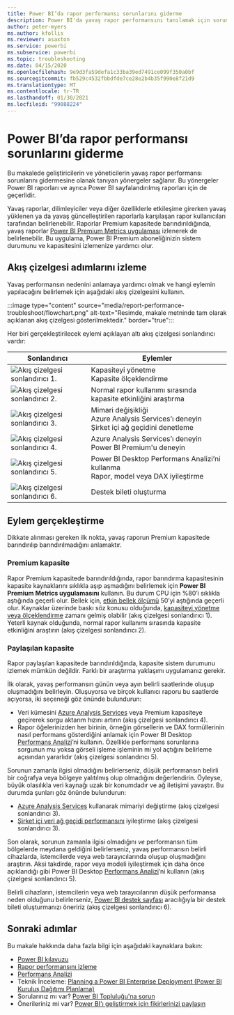 ```yaml
---
title: Power BI’da rapor performansı sorunlarını giderme
description: Power BI'da yavaş rapor performansını tanılamak için sorun giderme kılavuzu.
author: peter-myers
ms.author: kfollis
ms.reviewer: asaxton
ms.service: powerbi
ms.subservice: powerbi
ms.topic: troubleshooting
ms.date: 04/15/2020
ms.openlocfilehash: 9e9d3fa59defa1c33ba39ed7491ce099f350a0bf
ms.sourcegitcommit: fb529c4532fbbdfde7ce28e2b4b35f990e8f21d9
ms.translationtype: MT
ms.contentlocale: tr-TR
ms.lasthandoff: 01/30/2021
ms.locfileid: "99088224"
---
```

# <a name="troubleshoot-report-performance-in-power-bi"></a>Power BI’da rapor performansı sorunlarını giderme

Bu makalede geliştiricilerin ve yöneticilerin yavaş rapor performansı sorunlarını gidermesine olanak tanıyan yönergeler sağlanır. Bu yönergeler Power BI raporları ve ayrıca Power BI sayfalandırılmış raporları için de geçerlidir.

Yavaş raporlar, dilimleyiciler veya diğer özelliklerle etkileşime girerken yavaş yüklenen ya da yavaş güncelleştirilen raporlarla karşılaşan rapor kullanıcıları tarafından belirlenebilir. Raporlar Premium kapasitede barındırıldığında, yavaş raporlar [Power BI Premium Metrics uygulaması](../admin/service-admin-premium-monitor-capacity.md) izlenerek de belirlenebilir. Bu uygulama, Power BI Premium aboneliğinizin sistem durumunu ve kapasitesini izlemenize yardımcı olur.

## <a name="follow-flowchart-steps"></a>Akış çizelgesi adımlarını izleme

Yavaş performansın nedenini anlamaya yardımcı olmak ve hangi eylemin yapılacağını belirlemek için aşağıdaki akış çizelgesini kullanın.

:::image type="content" source="media/report-performance-troubleshoot/flowchart.png" alt-text="Resimde, makale metninde tam olarak açıklanan akış çizelgesi gösterilmektedir." border="true":::

Her biri gerçekleştirilecek eylemi açıklayan altı akış çizelgesi sonlandırıcı vardır:

|Sonlandırıcı|Eylemler|
|---------|---------|
|![Akış çizelgesi sonlandırıcı 1.](media/common/icon-01-red-30x30.png)|Kapasiteyi yönetme<br />Kapasite ölçeklendirme |
|![Akış çizelgesi sonlandırıcı 2.](media/common/icon-02-red-30x30.png)|Normal rapor kullanımı sırasında kapasite etkinliğini araştırma|
|![Akış çizelgesi sonlandırıcı 3.](media/common/icon-03-red-30x30.png)|Mimari değişikliği<br />Azure Analysis Services’ı deneyin<br />Şirket içi ağ geçidini denetleme|
|![Akış çizelgesi sonlandırıcı 4.](media/common/icon-04-red-30x30.png)|Azure Analysis Services’ı deneyin<br />Power BI Premium'u deneyin|
|![Akış çizelgesi sonlandırıcı 5.](media/common/icon-05-red-30x30.png)|Power BI Desktop Performans Analizi’ni kullanma<br />Rapor, model veya DAX iyileştirme|
|![Akış çizelgesi sonlandırıcı 6.](media/common/icon-06-red-30x30.png)|Destek bileti oluşturma|

## <a name="take-action"></a>Eylem gerçekleştirme

Dikkate alınması gereken ilk nokta, yavaş raporun Premium kapasitede barındırılıp barındırılmadığını anlamaktır.

### <a name="premium-capacity"></a>Premium kapasite

Rapor Premium kapasitede barındırıldığında, rapor barındırma kapasitesinin kapasite kaynaklarını sıklıkla aşıp aşmadığını belirlemek için **Power BI Premium Metrics uygulamasını** kullanın. Bu durum CPU için %80’i sıklıkla aştığında geçerli olur. Bellek için, [etkin bellek ölçümü](../admin/service-premium-metrics-app.md#the-active-memory-metric) 50’yi aştığında geçerli olur. Kaynaklar üzerinde baskı söz konusu olduğunda, [kapasiteyi yönetme veya ölçeklendirme](../admin/service-admin-premium-manage.md) zamanı gelmiş olabilir (akış çizelgesi sonlandırıcı 1). Yeterli kaynak olduğunda, normal rapor kullanımı sırasında kapasite etkinliğini araştırın (akış çizelgesi sonlandırıcı 2).

### <a name="shared-capacity"></a>Paylaşılan kapasite

Rapor paylaşılan kapasitede barındırıldığında, kapasite sistem durumunu izlemek mümkün değildir. Farklı bir araştırma yaklaşımı uygulamanız gerekir.

İlk olarak, yavaş performansın günün veya ayın belirli saatlerinde oluşup oluşmadığını belirleyin. Oluşuyorsa ve birçok kullanıcı raporu bu saatlerde açıyorsa, iki seçeneği göz önünde bulundurun:

- Veri kümesini [Azure Analysis Services](/azure/analysis-services/analysis-services-overview) veya Premium kapasiteye geçirerek sorgu aktarım hızını artırın (akış çizelgesi sonlandırıcı 4).
- Rapor öğelerinizden her birinin, örneğin görsellerin ve DAX formüllerinin nasıl performans gösterdiğini anlamak için Power BI Desktop [Performans Analizi](../create-reports/desktop-performance-analyzer.md)’ni kullanın. Özellikle performans sorunlarına sorgunun mu yoksa görseli işleme işleminin mi yol açtığını belirleme açısından yararlıdır (akış çizelgesi sonlandırıcı 5).

Sorunun zamanla ilgisi olmadığını belirlerseniz, düşük performansın belirli bir coğrafya veya bölgeye yalıtılmış olup olmadığını değerlendirin. Öyleyse, büyük olasılıkla veri kaynağı uzak bir konumdadır ve ağ iletişimi yavaştır. Bu durumda şunları göz önünde bulundurun:

- [Azure Analysis Services](/azure/analysis-services/analysis-services-overview) kullanarak mimariyi değiştirme (akış çizelgesi sonlandırıcı 3).
- [Şirket içi veri ağ geçidi performansını](/data-integration/gateway/service-gateway-performance) iyileştirme (akış çizelgesi sonlandırıcı 3).

Son olarak, sorunun zamanla ilgisi olmadığını _ve_ performansın tüm bölgelerde meydana geldiğini belirlerseniz, yavaş performansın belirli cihazlarda, istemcilerde veya web tarayıcılarında oluşup oluşmadığını araştırın. Aksi takdirde, rapor veya modeli iyileştirmek için daha önce açıklandığı gibi Power BI Desktop [Performans Analizi](../create-reports/desktop-performance-analyzer.md)’ni kullanın (akış çizelgesi sonlandırıcı 5).

Belirli cihazların, istemcilerin veya web tarayıcılarının düşük performansa neden olduğunu belirlerseniz, [Power BI destek sayfası](https://powerbi.microsoft.com/support/) aracılığıyla bir destek bileti oluşturmanızı öneririz (akış çizelgesi sonlandırıcı 6).

## <a name="next-steps"></a>Sonraki adımlar

Bu makale hakkında daha fazla bilgi için aşağıdaki kaynaklara bakın:

- [Power BI kılavuzu](index.yml)
- [Rapor performansını izleme](monitor-report-performance.md)
- [Performans Analizi](../create-reports/desktop-performance-analyzer.md)
- Teknik İnceleme: [Planning a Power BI Enterprise Deployment (Power BI Kuruluş Dağıtımı Planlama)](https://go.microsoft.com/fwlink/?linkid=2057861)
- Sorularınız mı var? [Power BI Topluluğu'na sorun](https://community.powerbi.com/)
- Önerileriniz mi var? [Power BI'ı geliştirmek için fikirlerinizi paylaşın](https://ideas.powerbi.com/)
